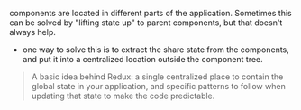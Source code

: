 components are located in different parts of the application. Sometimes this can be solved by "lifting state up" to parent components, but that doesn't always help.
- one way to solve this is to extract the share state from the components, and put it into a centralized location outside the component tree.

> A basic idea behind Redux: a single centralized place to contain the global state in your application, and specific patterns to follow when updating that state to make the code predictable.

